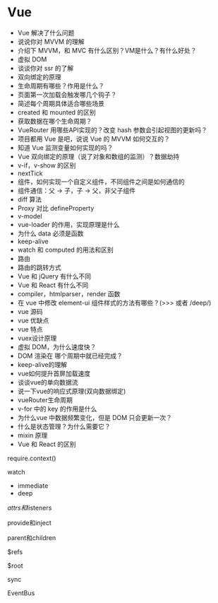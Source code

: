 # Vue

- Vue 解决了什么问题
- 说说你对 MVVM 的理解
- 介绍下 MVVM，和 MVC 有什么区别？VM是什么？有什么好处？
- 虚拟 DOM
- 谈谈你对 ssr 的了解
- 双向绑定的原理
- 生命周期有哪些？作用是什么？
- 页面第一次加载会触发哪几个钩子？
- 简述每个周期具体适合哪些场景
- created 和 mounted 的区别
- 获取数据在哪个生命周期？
- VueRouter 用哪些API实现的？改变 hash 参数会引起视图的更新吗？
- 项目都用 Vue 是吧，说说 Vue 的 MVVM 如何交互的？
- 知道 Vue 监测变量如何实现的吗？
- Vue 双向绑定的原理（说了对象和数组的监测）？数据劫持
- v-if，v-show 的区别
- nextTick
- 组件，如何实现一个自定义组件，不同组件之间是如何通信的
- 组件通信：父 -> 子，子 -> 父，非父子组件
- diff 算法
- Proxy 对比 defineProperty
- v-model
- vue-loader 的作用，实现原理是什么
- 为什么 data 必须是函数
- keep-alive
- watch 和 computed 的用法和区别
- 路由
- 路由的跳转方式
- Vue 和 jQuery 有什么不同
- Vue 和 React 有什么不同
- compiler，htmlparser，render 函数
- 在 vue 中修改 element-ui 组件样式的方法有哪些？(>>> 或者 /deep/)
- vue 源码
- vue 优缺点
- vue 特点
- vuex设计原理
- 虚拟 DOM，为什么速度快？
- DOM 渲染在 哪个周期中就已经完成？
- keep-alive的理解
- vue如何提升首屏加载速度
- 谈谈vue的单向数据流
- 说一下vue的响应式原理(双向数据绑定)
- vueRouter生命周期
- v-for 中的 key 的作用是什么
- 为什么vue 中数据频繁变化，但是 DOM 只会更新一次？
- 什么是状态管理？为什么需要它？
- mixin 原理
- Vue 和 React 的区别

require.context()

watch

- immediate
- deep

$attrs和$listeners

provide和inject

parent和children

$refs

$root

sync

EventBus
